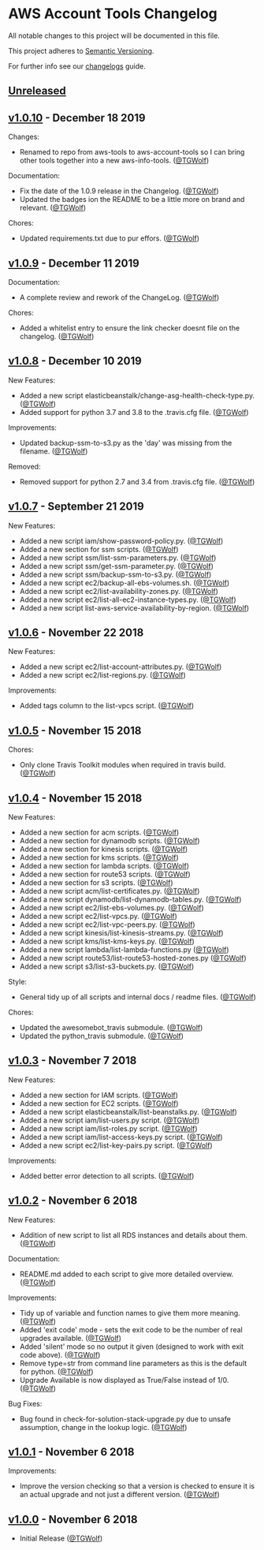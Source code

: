 # AWS Account Tools Changelog

All notable changes to this project will be documented in this file.

This project adheres to [Semantic Versioning](https://semver.org/spec/v2.0.0.html).

For further info see our [changelogs](https://github.com/AntiPhotonltd/changelogs) guide.

## [Unreleased]

## [v1.0.10] - December 18 2019

Changes:

* Renamed to repo from aws-tools to aws-account-tools so I can bring other tools together into a new aws-info-tools. ([@TGWolf][])

Documentation:

* Fix the date of the 1.0.9 release in the Changelog. ([@TGWolf][])
* Updated the badges ion the README to be a little more on brand and relevant. ([@TGWolf][])

Chores:

* Updated requirements.txt due to pur effors. ([@TGWolf][])

## [v1.0.9] - December 11 2019

Documentation:

* A complete review and rework of the ChangeLog. ([@TGWolf][])

Chores:

* Added a whitelist entry to ensure the link checker doesnt file on the changelog. ([@TGWolf][])

## [v1.0.8] - December 10 2019

New Features:

* Added a new script elasticbeanstalk/change-asg-health-check-type.py. ([@TGWolf][])
* Added support for python 3.7 and 3.8 to the .travis.cfg file. ([@TGWolf][])

Improvements:

* Updated backup-ssm-to-s3.py as the 'day' was missing from the filename. ([@TGWolf][])

Removed:

* Removed support for python 2.7 and 3.4 from .travis.cfg file. ([@TGWolf][])

## [v1.0.7] - September 21 2019

New Features:

* Added a new script iam/show-password-policy.py. ([@TGWolf][])
* Added a new section for ssm scripts. ([@TGWolf][])
* Added a new script ssm/list-ssm-parameters.py. ([@TGWolf][])
* Added a new script ssm/get-ssm-parameter.py. ([@TGWolf][])
* Added a new script ssm/backup-ssm-to-s3.py. ([@TGWolf][])
* Added a new script ec2/backup-all-ebs-volumes.sh. ([@TGWolf][])
* Added a new script ec2/list-availability-zones.py. ([@TGWolf][])
* Added a new script ec2/list-all-ec2-instance-types.py. ([@TGWolf][])
* Added a new script list-aws-service-availability-by-region.  ([@TGWolf][])

## [v1.0.6] - November 22 2018

New Features:

* Added a new script ec2/list-account-attributes.py. ([@TGWolf][])
* Added a new script ec2/list-regions.py. ([@TGWolf][])

Improvements:

* Added tags column to the list-vpcs script. ([@TGWolf][])

## [v1.0.5] - November 15 2018

Chores:

* Only clone Travis Toolkit modules when required in travis build. ([@TGWolf][])

## [v1.0.4] - November 15 2018

New Features:

* Added a new section for acm scripts. ([@TGWolf][])
* Added a new section for dynamodb scripts. ([@TGWolf][])
* Added a new section for kinesis scripts. ([@TGWolf][])
* Added a new section for kms scripts. ([@TGWolf][])
* Added a new section for lambda scripts. ([@TGWolf][])
* Added a new section for route53 scripts. ([@TGWolf][])
* Added a new section for s3 scripts. ([@TGWolf][])
* Added a new script acm/list-certificates.py. ([@TGWolf][])
* Added a new script dynamodb/list-dynamodb-tables.py. ([@TGWolf][])
* Added a new script ec2/list-ebs-volumes.py. ([@TGWolf][])
* Added a new script ec2/list-vpcs.py. ([@TGWolf][])
* Added a new script ec2/list-vpc-peers.py. ([@TGWolf][])
* Added a new script kinesis/list-kinesis-streams.py. ([@TGWolf][])
* Added a new script kms/list-kms-keys.py. ([@TGWolf][])
* Added a new script lambda/list-lambda-functions.py ([@TGWolf][])
* Added a new script route53/list-route53-hosted-zones.py ([@TGWolf][])
* Added a new script s3/list-s3-buckets.py. ([@TGWolf][])

Style:

* General tidy up of all scripts and internal docs / readme files. ([@TGWolf][])

Chores:

* Updated the awesomebot_travis submodule. ([@TGWolf][])
* Updated the python_travis submodule. ([@TGWolf][])

## [v1.0.3] - November 7 2018

New Features:

* Added a new section for IAM scripts. ([@TGWolf][])
* Added a new section for EC2 scripts. ([@TGWolf][])
* Added a new script elasticbeanstalk/list-beanstalks.py. ([@TGWolf][])
* Added a new script iam/list-users.py script. ([@TGWolf][])
* Added a new script iam/list-roles.py script. ([@TGWolf][])
* Added a new script iam/list-access-keys.py script. ([@TGWolf][])
* Added a new script ec2/list-key-pairs.py script. ([@TGWolf][])

Improvements:

* Added better error detection to all scripts. ([@TGWolf][])

## [v1.0.2] - November 6 2018

New Features:

* Addition of new script to list all RDS instances and details about them. ([@TGWolf][])

Documentation:

* README.md added to each script to give more detailed overview. ([@TGWolf][])

Improvements:

* Tidy up of variable and function names to give them more meaning. ([@TGWolf][])
* Added 'exit code' mode - sets the exit code to be the number of real upgrades available. ([@TGWolf][])
* Added 'silent' mode so no output it given (designed to work with exit code above). ([@TGWolf][])
* Remove type=str from command line parameters as this is the default for python. ([@TGWolf][])
* Upgrade Available is now displayed as True/False instead of 1/0. ([@TGWolf][])

Bug Fixes:

* Bug found in check-for-solution-stack-upgrade.py due to unsafe assumption, change in the lookup logic. ([@TGWolf][])

## [v1.0.1] - November 6 2018

Improvements:

* Improve the version checking so that a version is checked to ensure it is an actual upgrade and not just a different version. ([@TGWolf][])

## [v1.0.0] - November 6 2018

* Initial Release ([@TGWolf][])

[@TGWolf]: https://github.com/TGWolf

[unreleased]: https://github.com/AntiPhotonltd/aws-account-tools/compare/v1.0.10...HEAD
[v1.0.10]: https://github.com/AntiPhotonltd/aws-account-tools/compare/v1.0.9...v1.0.10
[v1.0.9]: https://github.com/AntiPhotonltd/aws-account-tools/compare/v1.0.8...v1.0.9
[v1.0.8]: https://github.com/AntiPhotonltd/aws-account-tools/compare/v1.0.7...v1.0.8
[v1.0.7]: https://github.com/AntiPhotonltd/aws-account-tools/compare/v1.0.6...v1.0.7
[v1.0.6]: https://github.com/AntiPhotonltd/aws-account-tools/compare/v1.0.5...v1.0.6
[v1.0.5]: https://github.com/AntiPhotonltd/aws-account-tools/compare/v1.0.4...v1.0.5
[v1.0.4]: https://github.com/AntiPhotonltd/aws-account-tools/compare/v1.0.3...v1.0.4
[v1.0.3]: https://github.com/AntiPhotonltd/aws-account-tools/compare/v1.0.2...v1.0.3
[v1.0.2]: https://github.com/AntiPhotonltd/aws-account-tools/compare/v1.0.1...v1.0.2
[v1.0.1]: https://github.com/AntiPhotonltd/aws-account-tools/compare/v1.0.0...v1.0.1
[v1.0.0]: https://github.com/AntiPhotonltd/aws-account-tools/releases/tag/v1.0.0

